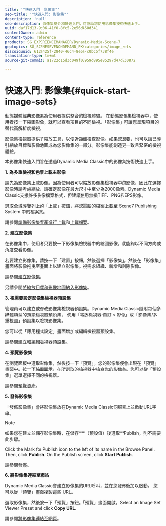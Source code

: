 ```yaml
---
title: '"快速入門: 影像集"'
seo-title: '"快速入門: 影像集"'
description: 'null'
seo-description: 影像集簡介和快速入門，可協助您使用影像集技術快速上手。
uuid: daf17d13-9c06-41f0-8fc5-2e56d460d341
contentOwner: admin
content-type: reference
products: SG_EXPERIENCEMANAGER/Dynamic-Media-Scene-7
geptopics: SG_SCENESEVENONDEMAND_PK/categories/image_sets
discoiquuid: 612a425f-2840-46c4-8e5a-c0bc5f738f4e
translation-type: tm+mt
source-git-commit: a1722c15d3c049f05959d895e85297d47d730872

---
```



# 快速入門: 影像集{#quick-start-image-sets}

動態媒體經典影像集為使用者提供整合的檢視體驗。 在動態影像集檢視器中，使用者按一下縮圖影像，就可以查看項目的不同檢視。「影像集」可讓您呈現項目的替代高解析度檢視。

影像集檢視器提供了縮放工具，以便近距離檢查影像。如果您想要，也可以讓已導引縮放目標和影像地圖成為您影像集的一部分。影像集能創造更一致且緊密的檢視體驗。

本影像集快速入門旨在透過Dynamic Media Classic中的影像集技術快速上手。

**1. 為多重檢視和色票上載主影像**

請先為影像集上載影像。因為使用者可以縮放影像集檢視器中的影像，因此在選擇影像時請考慮縮放。請確定影像在最大尺寸中至少為2000像素。Dynamic Media Classic支援許多影像檔案格式，但建議使用無損TIFF、PNG和EPS影像。

選取全域導覽列上的「上載」按鈕，將您電腦的檔案上載至 Scene7 Publishing System 中的檔案夾。

請參閱[準備影像集資產進行上載](preparing-image-set-assets-upload.md#preparing-image-set-assets-for-upload)和[上載檔案](uploading-files.md#uploading-your-files)。

**2. 建立影像集**

在影像集中，使用者只要按一下影像集檢視器中的縮圖影像，就能夠以不同方向或角度查看影像。

若要建立影像集，請按一下「建置」按鈕，然後選擇「影像集」。然後在「影像集」畫面將影像拖曳至畫面上以建立影像集。視需求組織、新增和刪除影像。

請參閱[建立影像集](creating-image-set.md#creating-an-image-set)。

另請參閱[將縮放目標和影像地圖納入影像集](including-zoom-targets-image-maps.md#including-zoom-targets-and-image-maps-in-image-sets)。

**3. 視需要設定影像集檢視器預設集**

管理員可以建立或修改影像集檢視器預設集。Dynamic Media Classic隨附每個多媒體類型的預設檢視器預設集。 使用「縮放檢視器:自訂 > 影像」或「影像集/多重視圖」預設集以檢視影像集。

您可以從「應用程式設定」畫面增加或編輯檢視器預設集。

請參閱[建立和編輯檢視器預設集](application-setup.md#adding-and-editing-viewer-presets)。

**4. 預覽影像集**

在瀏覽面板中選取影像集，然後按一下「預覽」。您的影像集便會出現在「預覽」畫面中。按一下縮圖圖示，在所選取的檢視器中檢查您的影像集。您可以從「預設集」選單選擇不同的檢視器。

請參閱[預覽資產](previewing-asset.md#previewing-an-asset)。

**5. 發佈影像集**

「發佈影像集」會將影像集放在Dynamic Media Classic伺服器上並啟動URL字串。

>[!NOTE]
>
>如果您在建立並儲存影像集時，在儲存***（預設值）後選取**Publish，則不需要此步驟。

Click the Mark for Publish icon to the left of its name in the Browse Panel. Then, click **Publish**. On the Publish screen, click **Start Publish**.

請參閱[發佈](publishing-files.md#publishing-files)。

**6. 將影像集連結至網站**

Dynamic Media Classic會建立影像集的URL呼叫，並在您發佈後加以啟動。 您可以從「預覽」畫面複製這些 URL。

選取影像集，然後按一下「預覽」按鈕。「預覽」畫面開啟。Select an Image Set Viewer Preset and click **Copy URL**.

請參閱[將影像集連結至網頁](linking-image-set-web-page.md#linking-an-image-set-to-a-web-page)。
